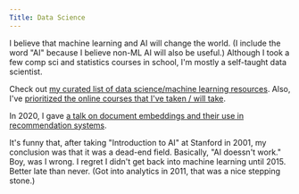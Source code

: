 ```yaml
---
Title: Data Science
---
```


I believe that machine learning and AI will change the world. (I include the word "AI" because I believe non-ML AI will also be useful.)
Although I took a few comp sci and statistics courses in school, I'm mostly a self-taught data scientist.

Check out [my curated list of data science/machine learning resources](https://docs.google.com/document/d/1ezygX4X9kncocaW4f9PyjAY-6dcV_DvYbmuI2lsQ_uI/edit). 
Also, I've [prioritized the online courses that I've taken / will take](https://docs.google.com/spreadsheets/d/1qXP0SraoGA7PV1g9j6pjEV2N6g4ZIAAjkuRvh3Je5j4/).

In 2020, I gave [a talk on document embeddings and their use in recommendation systems](https://www.youtube.com/watch?v=2ipKSJBwriM&t=2s).

It's funny that, after taking "Introduction to AI" at Stanford in 2001, my conclusion was that it was a dead-end field. Basically, "AI doessn't work." 
Boy, was I wrong. I regret I didn't get back into machine learning until 2015. Better late than never. (Got into analytics in 2011, that was a nice stepping stone.)
